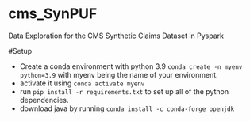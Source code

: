 # cms_SynPUF
Data Exploration for the CMS Synthetic Claims Dataset in Pyspark

#Setup
- Create a conda environment with python 3.9 ```conda create -n myenv python=3.9``` with myenv being the name of your environment.
- activate it using ```conda activate myenv``` 
- run ```pip install -r requirements.txt``` to set up all of the python dependencies.
- download java by running ```conda install -c conda-forge openjdk```